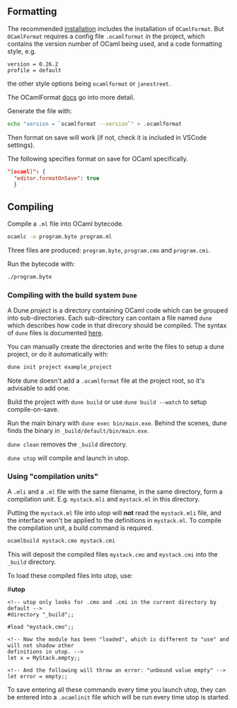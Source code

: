 ## Formatting

The recommended [installation](https://ocaml.org/docs/installing-ocaml) includes
the installation of `OCamlFormat`. But `OCamlFormat` requires a config file
`.ocamlformat` in the project, which contains the version number of OCaml being
used, and a code formatting style, e.g.

```
version = 0.26.2
profile = default
```

the other style options being `ocamlformat` or `janestreet`.

The OCamlFormat [docs](https://ocaml.org/p/ocamlformat/latest/doc/index.html) go
into more detail.

Generate the file with:

```bash
echo "version = `ocamlformat --version`" > .ocamlformat
```

Then format on save will work (if not, check it is included in VSCode settings).

The following specifies format on save for OCaml specifically.

```json
"[ocaml]": {
  "editor.formatOnSave": true
  }
```

## Compiling

Compile a `.ml` file into OCaml bytecode.

```bash
ocamlc -o program.byte program.ml
```

Three files are produced: `program.byte`, `program.cmo` and `program.cmi`.

Run the bytecode with:

```bash
./program.byte
```

### Compiling with the build system `Dune`

A Dune _project_ is a directory containing OCaml code which can be grouped into
sub-directories. Each sub-directory can contain a file named `dune` which
describes how code in that direcory should be compiled. The syntax of `dune`
files is documented
[here](https://dune.readthedocs.io/en/stable/dune-files.html).

You can manually create the directories and write the files to setup a dune
project, or do it automatically with:

```bash
dune init project example_project
```

Note dune doesn't add a `.ocamlformat` file at the project root, so it's
advisable to add one.

Build the project with `dune build` or use `dune build --watch` to setup
compile-on-save.

Run the main binary with `dune exec bin/main.exe`. Behind the scenes, dune finds
the binary in `_build/default/bin/main.exe`.

`dune clean` removes the `_build` directory.

`dune utop` will compile and launch in utop.

### Using "compilation units"

A `.mli` and a `.ml` file with the same filename, in the same directory, form a
compilation unit. E.g. `mystack.mli` and `mystack.ml` in this directory.

Putting the `mystack.ml` file into _utop_ will **not** read the `mystack.mli`
file, and the interface won't be applied to the definitions in `mystack.ml`. To
compile the compilation unit, a build command is required.

```bash
ocamlbuild mystack.cmo mystack.cmi
```

This will deposit the compiled files `mystack.cmo` and `mystack.cmi` into the
`_build` directory.

To load these compiled files into utop, use:

#**utop**

```utop
<!-- utop only looks for .cmo and .cmi in the current directory by default -->
#directory "_build";;

#load "mystack.cmo";;

<!-- Now the module has been "loaded", which is different to "use" and will not shadow other
definitions in utop. -->
let x = MyStack.empty;;

<!-- And the following will throw an error: "unbound value empty" -->
let error = empty;;
```

To save entering all these commands every time you launch utop, they can be
entered into a `.ocamlinit` file which will be run every time utop is started.
